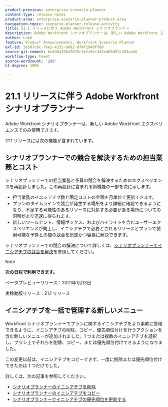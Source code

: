 ```yaml
---
product-previous: enterprise-scenario-planner
content-type: release-notes
product-area: enterprise-scenario-planner-product-area
navigation-topic: scenario-planner-release-activity
title: 21.1 リリースに伴う Adobe Workfront シナリオプランナー
description: Adobe Workfront シナリオプランナーは、新しい Adobe Workfront エクスペリエンスでのみ使用できます。
author: Luke
feature: Product Announcements, Workfront Scenario Planner
exl-id: 2e507c0c-76e2-4335-9682-df4f1940ff88
source-git-commit: be4904f0b37870c1bfc8ec345e468d5fc283aa36
workflow-type: tm+mt
source-wordcount: '299'
ht-degree: 100%

---
```


# 21.1 リリースに伴う Adobe Workfront シナリオプランナー

Adobe Workfront シナリオプランナーは、新しい Adobe Workfront エクスペリエンスでのみ使用できます。

21.1 リリースには次の機能が含まれています。

## シナリオプランナーでの競合を解決するための担当業務とコスト

シナリオプランナーでの担当業務と予算の競合を解決するためのエクスペリエンスを再設計しました。この再設計に含まれる新機能の一部を次に示します。

* 担当業務のイニシアチブ数と固定コストの金額を月単位で更新できます。
* プランのタイムラインで競合が発生する場所をより詳細に確認できるようになり、不足する可能性のあるリソースに対処する必要がある場所についての洞察がより迅速に得られます。
* 新しいツールヒント、情報ボックス、およびハイライトを含むユーザーエクスペリエンスが向上し、イニシアチブで必要とされるリソースとプランで使用可能な予算との間の競合を迅速かつ容易に解決できます。

シナリオプランナーでの競合の解決について詳しくは、[シナリオプランナーでイニシアチブの競合を解決](../../../scenario-planner/resolve-conflicts-in-sp.md)を参照してください。

>[!NOTE]
>
>**次の日程で利用できます。**
>
>ベータプレビューリリース：2021年1月13日
>
>実稼動版リリース：21.1 リリース

## イニシアチブを一括で管理する新しいメニュー

Workfront シナリオプランナーでプランに関するイニシアチブをより柔軟に管理できるように、イニシアチブの削除、コピー、優先順位付けを行うアクションを含む新しいメニューが追加されました。1 つまたは複数のイニシアチブを選択し、プラン上でそれらを削除、コピー、または優先順位付けできるようになりました。

この変更以前は、イニシアチブをコピーできず、一度に削除または優先順位付けできたのは 1 つだけでした。

詳しくは、次の記事を参照してください。

* [シナリオプランナーのイニシアチブを削除](../../../scenario-planner/delete-initiatives.md)
* [シナリオプランナーのイニシアチブをコピー](../../../scenario-planner/copy-initiatives.md)
* [シナリオプランナーでイニシアチブの優先順位を更新する](../../../scenario-planner/prioritize-initiatives.md)

